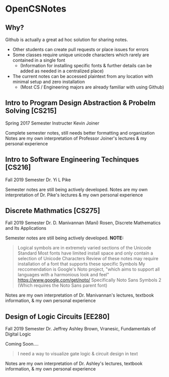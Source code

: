 # OpenCSNotes

## Why?
  Github is actually a great ad hoc solution for sharing notes.
  * Other students can create pull requests or place issues for errors
  * Some classes require unique unicode characters which rarely are contained in a single font
    * (Information for installing specific fonts & further details can be added as needed in a centralized place)
  * The current notes can be accessed plaintext from any location with minimal setup and zero installation
    * (Most CS / Engineering majors are already familiar with using Github)
    
## Intro to Program Design Abstraction & Probelm Solving [CS215]
  Spring 2017 Semester
  Instructer Kevin Joiner
  
  Complete semester notes, still needs better formatting and organization
  Notes are my own interpretation of Professor Joiner's lectures & my personal experience
  
## Intro to Software Engineering Techinques [CS216]
  Fall 2019 Semester
  Dr. Yi L Pike 
  
  Semester notes are still being actively developed.
  Notes are my own interpretation of Dr. Pike's lectures & my own personal experience
  
## Discrete Mathmatics [CS275]
  Fall 2019 Semester
  Dr. D. Manivannan (Mani)
  Rosen, Discrete Mathematics and Its Applications
  
  Semester notes are still being actively developed.
  **NOTE:**
  > Logical symbols are in extremely varied sections of the Unicode Standard
  > Most fonts have limited install space and only contain a selection of Unicode Characters
  > Review of these notes may require installation of a font that supports these specific Symbols
  > My reccomendation is Google's Noto project, "which aims to support all languages with a harmonious look and feel" 
  > https://www.google.com/get/noto/
  > Specifically Noto Sans Symbols 2 (Which requires the Noto Sans parent font)
  
  Notes are my own interpretation of Dr. Manivannan's lectures, textbook information, & my own personal experience
  
## Design of Logic Circuits [EE280]
  Fall 2019 Semester
  Dr. Jeffrey Ashley
  Brown, Vranesic, Fundamentals of Digital Logic
  
  Coming Soon....
  > I need a way to visualize gate logic & circuit design in text
  
   Notes are my own interpretation of Dr. Ashley's lectures, textbook information, & my own personal experience
    
